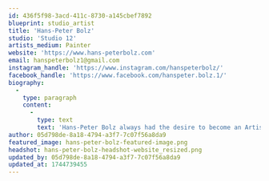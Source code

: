 ```yaml
---
id: 436f5f98-3acd-411c-8730-a145cbef7892
blueprint: studio_artist
title: 'Hans-Peter Bolz'
studio: 'Studio 12'
artists_medium: Painter
website: 'https://www.hans-peterbolz.com'
email: hanspeterbolz1@gmail.com
instagram_handle: 'https://www.instagram.com/hanspeterbolz/'
facebook_handle: 'https://www.facebook.com/hanspeter.bolz.1/'
biography:
  -
    type: paragraph
    content:
      -
        type: text
        text: 'Hans-Peter Bolz always had the desire to become an Artist, even at an early age growing up in post-war Germany. His first-grade teacher recognized his talent and encouraged him to keep painting. Hans-Peter’s formal training consists of a course in commercial art, illustration and design with famous Art school International, Inc. He also attended several workshops in portrait, landscapes, and plein air with some of the best painters in the Carolinas. Hans-Peter prefers to paint in oil. With this medium, you are able “to push the paint around” when working wet on wet.'
author: 05d798de-8a18-4794-a3f7-7c07f56a8da9
featured_image: hans-peter-bolz-featured-image.png
headshot: hans-peter-bolz-headshot-website_resized.png
updated_by: 05d798de-8a18-4794-a3f7-7c07f56a8da9
updated_at: 1744739455
---
```

